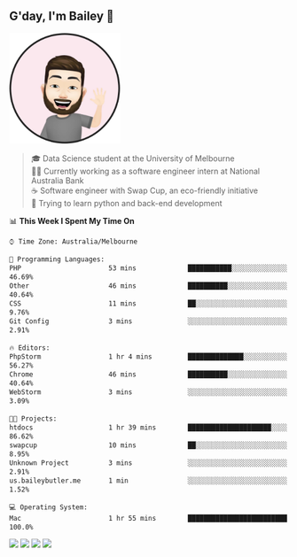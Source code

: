 ## G'day, I'm Bailey 👋

<img src="https://raw.githubusercontent.com/baely/baely/master/image.png" width="200px">

> 🎓 Data Science student at the University of Melbourne <br>
> 👨‍💻 Currently working as a software engineer intern  at National Australia Bank <br>
> ☕️ Software engineer with Swap Cup, an eco-friendly initiative <br>
> 🌱 Trying to learn python and back-end development

<!--START_SECTION:waka-->
📊 **This Week I Spent My Time On** 

```text
⌚︎ Time Zone: Australia/Melbourne

💬 Programming Languages: 
PHP                      53 mins             ███████████░░░░░░░░░░░░░░   46.69% 
Other                    46 mins             ██████████░░░░░░░░░░░░░░░   40.64% 
CSS                      11 mins             ██░░░░░░░░░░░░░░░░░░░░░░░   9.76% 
Git Config               3 mins              ░░░░░░░░░░░░░░░░░░░░░░░░░   2.91%

🔥 Editors: 
PhpStorm                 1 hr 4 mins         ██████████████░░░░░░░░░░░   56.27% 
Chrome                   46 mins             ██████████░░░░░░░░░░░░░░░   40.64% 
WebStorm                 3 mins              ░░░░░░░░░░░░░░░░░░░░░░░░░   3.09%

🐱‍💻 Projects: 
htdocs                   1 hr 39 mins        █████████████████████░░░░   86.62% 
swapcup                  10 mins             ██░░░░░░░░░░░░░░░░░░░░░░░   8.95% 
Unknown Project          3 mins              ░░░░░░░░░░░░░░░░░░░░░░░░░   2.91% 
us.baileybutler.me       1 min               ░░░░░░░░░░░░░░░░░░░░░░░░░   1.52%

💻 Operating System: 
Mac                      1 hr 55 mins        █████████████████████████   100.0%

```


<!--END_SECTION:waka-->

[<img height="40px" src="https://img.icons8.com/ios-filled/2x/linkedin.png">](https://linkedin.com/in/baileybutler1)
[<img height="40px" src="https://img.icons8.com/ios-filled/2x/github.png">](https://github.com/baely)
[<img height="40px" src="https://img.icons8.com/ios-filled/2x/salesforce.png">](https://trailblazer.me/id/baileybutler)
[<img height="40px" src="https://img.icons8.com/ios-filled/2x/instagram.png">](https://instagram.com/bae1y)
